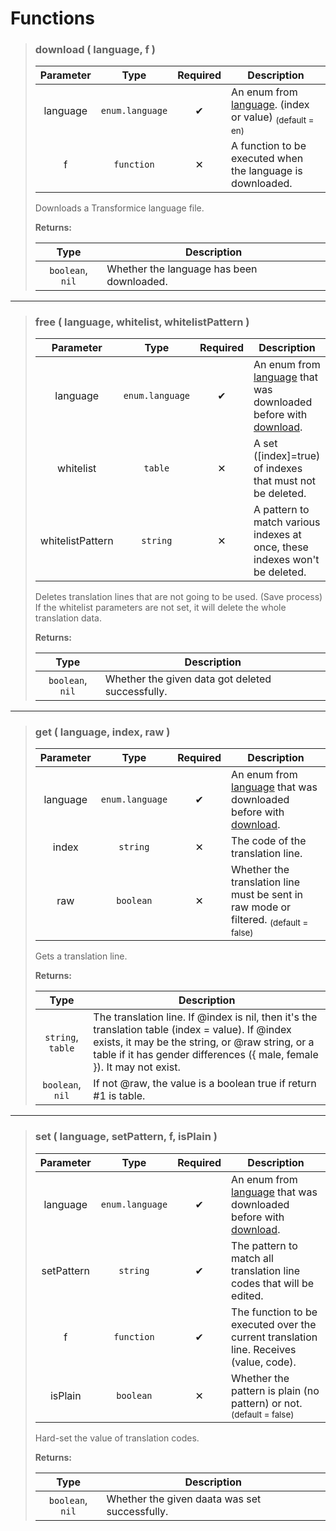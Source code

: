 # Functions
>### download ( language, f )
>| Parameter | Type | Required | Description |
>| :-: | :-: | :-: | - |
>| language | `enum.language` | ✔ | An enum from [language](Enum.md#language-string). (index or value) <sub>(default = en)</sub> |
>| f | `function` | ✕ | A function to be executed when the language is downloaded. |
>
>Downloads a Transformice language file.
>
>**Returns:**
>
>| Type | Description |
>| :-: | - |
>| `boolean`, `nil` | Whether the language has been downloaded. |
---
>### free ( language, whitelist, whitelistPattern )
>| Parameter | Type | Required | Description |
>| :-: | :-: | :-: | - |
>| language | `enum.language` | ✔ | An enum from [language](Enum.md#language-string) that was downloaded before with [download](#download--language-). |
>| whitelist | `table` | ✕ | A set ([index]=true) of indexes that must not be deleted. |
>| whitelistPattern | `string` | ✕ | A pattern to match various indexes at once, these indexes won't be deleted. |
>
>Deletes translation lines that are not going to be used. (Save process)<br>
>If the whitelist parameters are not set, it will delete the whole translation data.
>
>**Returns:**
>
>| Type | Description |
>| :-: | - |
>| `boolean`, `nil` | Whether the given data got deleted successfully. |
---
>### get ( language, index, raw )
>| Parameter | Type | Required | Description |
>| :-: | :-: | :-: | - |
>| language | `enum.language` | ✔ | An enum from [language](Enum.md#language-string) that was downloaded before with [download](#download--language-). |
>| index | `string` | ✕ | The code of the translation line. |
>| raw | `boolean` | ✕ | Whether the translation line must be sent in raw mode or filtered. <sub>(default = false)</sub> |
>
>Gets a translation line.
>
>**Returns:**
>
>| Type | Description |
>| :-: | - |
>| `string`, `table` | The translation line. If @index is nil, then it's the translation table (index = value). If @index exists, it may be the string, or @raw string, or a table if it has gender differences ({ male, female }). It may not exist. |
>| `boolean`, `nil` | If not @raw, the value is a boolean true if return #1 is table. |
---
>### set ( language, setPattern, f, isPlain )
>| Parameter | Type | Required | Description |
>| :-: | :-: | :-: | - |
>| language | `enum.language` | ✔ | An enum from [language](Enum.md#language-string) that was downloaded before with [download](#download--language-). |
>| setPattern | `string` | ✔  | The pattern to match all translation line codes that will be edited. |
>| f | `function` | ✔  | The function to be executed over the current translation line. Receives (value, code). |
>| isPlain | `boolean` | ✕ | Whether the pattern is plain (no pattern) or not. <sub>(default = false)</sub> |
>
>Hard-set the value of translation codes.
>
>**Returns:**
>
>| Type | Description |
>| :-: | - |
>| `boolean`, `nil` | Whether the given daata was set successfully. |